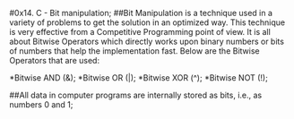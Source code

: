 #0x14. C - Bit manipulation;
##Bit Manipulation is a technique used in a variety of problems to get the solution in an optimized way. This technique is very effective from a Competitive Programming point of view. It is all about Bitwise Operators which directly works upon binary numbers or bits of numbers that help the implementation fast. Below are the Bitwise Operators that are used:

*Bitwise AND (&);
*Bitwise OR (|);
*Bitwise XOR (^);
*Bitwise NOT (!);

##All data in computer programs are internally stored as bits, i.e., as numbers 0 and 1;

